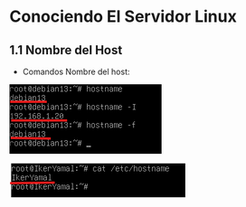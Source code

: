 # Conociendo El Servidor Linux
## 1.1 Nombre del Host
- Comandos Nombre del host:

![hostname1](/img/hostnamess.png)

![hostname2](/img/hostnamectl1.1.png)


